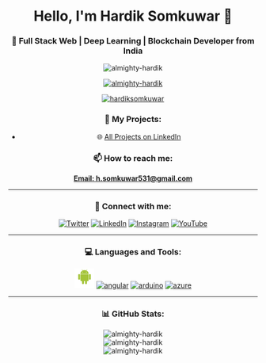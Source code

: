 <h1 align="center">Hello, I'm Hardik Somkuwar 👋</h1>
<h3 align="center">🚀 Full Stack Web | Deep Learning | Blockchain Developer from India</h3>

<p align="center">
  <img src="https://komarev.com/ghpvc/?username=almighty-hardik&label=Profile%20Views&color=0e75b6&style=flat" alt="almighty-hardik" />
</p>

<p align="center">
  <a href="https://github.com/ryo-ma/github-profile-trophy">
    <img src="https://github-profile-trophy.vercel.app/?username=almighty-hardik&theme=gruvbox&row=1&column=6" alt="almighty-hardik" />
  </a>
</p>

<p align="center">
  <a href="https://twitter.com/hardiksomkuwar" target="_blank">
    <img src="https://img.shields.io/twitter/follow/hardiksomkuwar?logo=twitter&style=for-the-badge" alt="hardiksomkuwar" />
  </a>
</p>

<h3 align="center">💼 My Projects:</h3>
<ul align="center">
  <li>🌐 <a href="https://www.linkedin.com/in/hardik-somkuwar-761aa921b/" target="_blank">All Projects on LinkedIn</a></li>
</ul>

<h3 align="center">📫 How to reach me:</h3>
<p align="center">
  <a href="mailto:h.somkuwar531@gmail.com"><strong>Email: h.somkuwar531@gmail.com</strong></a>
</p>

---

<h3 align="center">🔗 Connect with me:</h3>
<p align="center">
  <a href="https://twitter.com/hardiksomkuwar" target="_blank"><img src="https://img.shields.io/badge/Twitter-%231DA1F2.svg?style=for-the-badge&logo=Twitter&logoColor=white" alt="Twitter"/></a>
  <a href="https://linkedin.com/in/hardik-somkuwar-761aa921b" target="_blank"><img src="https://img.shields.io/badge/LinkedIn-%230A66C2.svg?style=for-the-badge&logo=linkedin&logoColor=white" alt="LinkedIn"/></a>
  <a href="https://instagram.com/hardik_somkuwar" target="_blank"><img src="https://img.shields.io/badge/Instagram-%23E4405F.svg?style=for-the-badge&logo=instagram&logoColor=white" alt="Instagram"/></a>
  <a href="https://www.youtube.com/c/hardik somkuwar" target="_blank"><img src="https://img.shields.io/badge/YouTube-%23FF0000.svg?style=for-the-badge&logo=YouTube&logoColor=white" alt="YouTube"/></a>
</p>

---

<h3 align="center">💻 Languages and Tools:</h3>
<p align="center">
  <a href="https://developer.android.com" target="_blank"><img src="https://raw.githubusercontent.com/devicons/devicon/master/icons/android/android-original-wordmark.svg" alt="android" width="40" height="40" /></a>
  <a href="https://angular.io" target="_blank"><img src="https://angular.io/assets/images/logos/angular/angular.svg" alt="angular" width="40" height="40" /></a>
  <a href="https://www.arduino.cc/" target="_blank"><img src="https://cdn.worldvectorlogo.com/logos/arduino-1.svg" alt="arduino" width="40" height="40" /></a>
  <a href="https://azure.microsoft.com/en-in/" target="_blank"><img src="https://www.vectorlogo.zone/logos/microsoft_azure/microsoft_azure-icon.svg" alt="azure" width="40" height="40" /></a>
  <!-- Continue adding icons similarly -->
</p>

---

<h3 align="center">📊 GitHub Stats:</h3>
<div align="center">
  <img src="https://github-readme-stats.vercel.app/api/top-langs?username=almighty-hardik&show_icons=true&locale=en&layout=compact" alt="almighty-hardik" />
  <br>
  <img src="https://github-readme-stats.vercel.app/api?username=almighty-hardik&show_icons=true&locale=en" alt="almighty-hardik" />
  <br>
  <img src="https://github-readme-streak-stats.herokuapp.com/?user=almighty-hardik" alt="almighty-hardik" />
</div>

